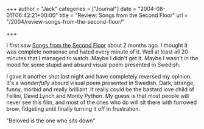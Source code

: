 +++
author = "Jack"
categories = ["Journal"]
date = "2004-08-01T06:42:21+00:00"
title = "Review: Songs from the Second Floor"
url = "/2004/review-songs-from-the-second-floor/"

+++

I first saw [Songs from the Second Floor][1] about 2 months ago. I thought it was complete nonsense and hated every minute of it. Well at least all 20 minutes that I managed to watch. Maybe I didn't get it. Maybe I wasn't in the mood for some stupid and absurd visual poem presented in Swedish.

I gave it another shot last night and have completely reversed my opinion. It's a _wonderfully_ absurd visual poem presented in Swedish. Dark, strange, funny, morbid and really brilliant. It really could be the bastard love child of Fellini, David Lynch and Monty Python. My guess is that most people will never see this film, and most of the ones who do will sit there with furrowed brow, fidgeting until finally turning it off in frustration.

"Beloved is the one who sits down"

 [1]: http://www.rottentomatoes.com/m/songs_from_the_second_floor/